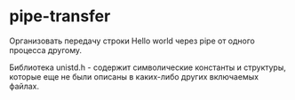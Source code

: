 # pipe-transfer
Организовать передачу строки Hello world через pipe от одного процесса другому.

Библиотека unistd.h - содержит символические константы и структуры, которые еще не были описаны в каких-либо других включаемых файлах.
